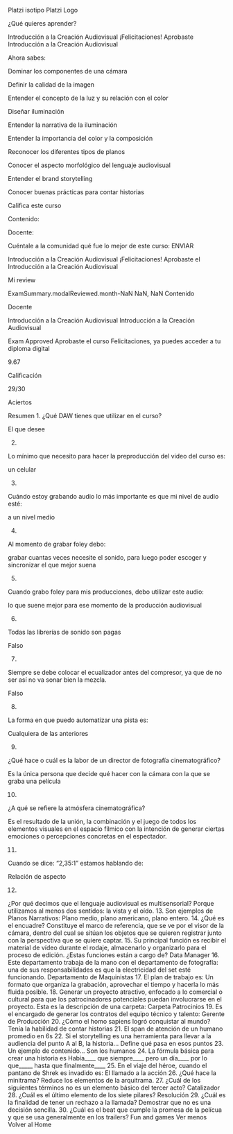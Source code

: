 Platzi isotipo
Platzi Logo


¿Qué quieres aprender?

Introducción a la Creación Audiovisual
¡Felicitaciones!
Aprobaste Introducción a la Creación Audiovisual

Ahora sabes:

Dominar los componentes de una cámara

Definir la calidad de la imagen

Entender el concepto de la luz y su relación con el color

Diseñar iluminación

Entender la narrativa de la iluminación

Entender la importancia del color y la composición

Reconocer los diferentes tipos de planos

Conocer el aspecto morfológico del lenguaje audiovisual

Entender el brand storytelling

Conocer buenas prácticas para contar historias

Califica este curso

Contenido:


Docente:


Cuéntale a la comunidad qué fue lo mejor de este curso:
ENVIAR

Introducción a la Creación Audiovisual
¡Felicitaciones!
Aprobaste el Introducción a la Creación Audiovisual

Mi review

ExamSummary.modalReviewed.month-NaN NaN, NaN
Contenido

Docente

Introducción a la Creación Audiovisual
Introducción a la Creación Audiovisual

Exam Approved
Aprobaste el curso
Felicitaciones, ya puedes acceder a tu diploma digital

9.67

Calificación

29/30

Aciertos


Resumen
1.
¿Qué DAW tienes que utilizar en el curso?

El que desee

2.
Lo mínimo que necesito para hacer la preproducción del video del curso es:

un celular

3.
Cuándo estoy grabando audio lo más importante es que mi nivel de audio esté:

a un nivel medio

4.
Al momento de grabar foley debo:

grabar cuantas veces necesite el sonido, para luego poder escoger y sincronizar el que mejor suena

5.
Cuando grabo foley para mis producciones, debo utilizar este audio:

lo que suene mejor para ese momento de la producción audiovisual

6.
Todas las librerías de sonido son pagas

Falso

7.
Siempre se debe colocar el ecualizador antes del compresor, ya que de no ser así no va sonar bien la mezcla.

Falso

8.
La forma en que puedo automatizar una pista es:

Cualquiera de las anteriores

9.
¿Qué hace o cuál es la labor de un director de fotografía cinematográfico?

Es la única persona que decide qué hacer con la cámara con la que se graba una película

10.
¿A qué se refiere la atmósfera cinematográfica?

Es el resultado de la unión, la combinación y el juego de todos los elementos visuales en el espacio fílmico con la intención de generar ciertas emociones o percepciones concretas en el espectador.

11.
Cuando se dice: “2,35:1” estamos hablando de:

Relación de aspecto

12.
¿Por qué decimos que el lenguaje audiovisual es multisensorial?
Porque utilizamos al menos dos sentidos: la vista y el oído.
13.
Son ejemplos de Planos Narrativos:
Plano medio, plano americano, plano entero.
14.
¿Qué es el encuadre?
Constituye el marco de referencia, que se ve por el visor de la cámara, dentro del cual se sitúan los objetos que se quieren registrar junto con la perspectiva que se quiere captar.
15.
Su principal función es recibir el material de vídeo durante el rodaje, almacenarlo y organizarlo para el proceso de edición. ¿Estas funciones están a cargo de?
Data Manager
16.
Este departamento trabaja de la mano con el departamento de fotografía: una de sus responsabilidades es que la electricidad del set esté funcionando.
Departamento de Maquinistas
17.
El plan de trabajo es:
Un formato que organiza la grabación, aprovechar el tiempo y hacerla lo más fluida posible.
18.
Generar un proyecto atractivo, enfocado a lo comercial o cultural para que los patrocinadores potenciales puedan involucrarse en el proyecto. Esta es la descripción de una carpeta:
Carpeta Patrocinios
19.
Es el encargado de generar los contratos del equipo técnico y talento:
Gerente de Producción
20.
¿Cómo el homo sapiens logró conquistar al mundo?
Tenía la habilidad de contar historias
21.
El span de atención de un humano promedio en
6s
22.
Si el storytelling es una herramienta para llevar a la audiencia del punto A al B, la historia...
Define qué pasa en esos puntos
23.
Un ejemplo de contenido...
Son los humanos
24.
La fórmula básica para crear una historia es
Había____ que siempre____ pero un día____ por lo que_____ hasta que finalmente____
25.
En el viaje del héroe, cuando el pantano de Shrek es invadido es:
El llamado a la acción
26.
¿Qué hace la minitrama?
Reduce los elementos de la arquitrama.
27.
¿Cuál de los siguientes términos no es un elemento básico del tercer acto?
Catalizador
28.
¿Cuál es el último elemento de los siete pilares?
Resolución
29.
¿Cuál es la finalidad de tener un rechazo a la llamada?
Demostrar que no es una decisión sencilla.
30.
¿Cuál es el beat que cumple la promesa de la pelícua y que se usa generalmente en los trailers?
Fun and games
Ver menos
Volver al Home
